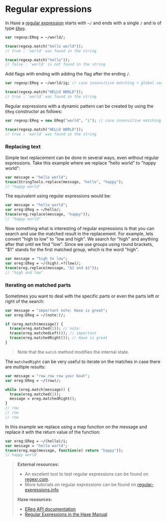 [tags]: / "ereg"

# Regular expressions

In Haxe a [regular expression](https://en.wikipedia.org/wiki/Regular_expression) starts with `~/` and ends with a single `/` and is of type [`EReg`](http://api.haxe.org/EReg.html).

```haxe
var regexp:EReg = ~/world/;

trace(regexp.match("hello world"));
// true : 'world' was found in the string

trace(regexp.match("hello")); 
// false : 'world' is not found in the string
```

Add flags with ending with adding the flag after the ending `/`.

```haxe
var regexp:EReg = ~/world/ig; // case insensitive matching + global search

trace(regexp.match("HELLO WORLD"));
// true : 'world' was found in the string
```

Regular expressions with a dynamic pattern can be created by using the `EReg` constructor as follows:

```haxe
var regexp:EReg = new EReg("world", "i"); // case insensitive matching 

trace(regexp.match("HELLO WORLD"));
// true : 'world' was found in the string
```

### Replacing text

Simple text replacement can be done in several ways, even without regular expressions.
Take this example where we replace "hello world" to "happy world":

```haxe
var message = "hello world";
trace(StringTools.replace(message, "hello", "happy"); 
// "happy world"
```

The equivalent using regular expressions would be:

```haxe
var message = "hello world";
var ereg:EReg = ~/hello/;
trace(ereg.replace(message, "happy")); 
// "happy world"
```

Now something what is interesting of regular expressions is that you can search and use the matched result in the replacement.
For example, lets convert "high to low" to "low and high". We search for "high" and anything after that until we find "low". Since we use groups using round brackets, "$1" stands for the first matched group, which is the word "high".

```haxe
var message = "high to low";
var ereg:EReg = ~/(high).+?(low)/;
trace(ereg.replace(message, "$2 and $1")); 
// "high and low"
```

### Iterating on matched parts

Sometimes you want to deal with the specific parts or even the parts left or right of the search:

```haxe
var message = "important note: Haxe is great";
var ereg:EReg = ~/(note:)/;

if (ereg.match(message)) { 
  trace(ereg.matched(1)); // note:
  trace(ereg.matchedLeft()); // important 
  trace(ereg.matchedRight()); // Haxe is great
}
```
> Note that the `match` method modifies the internal state.

The `matchedRight` can be very useful to iterate on the matches in case there are multiple results:


```haxe
var message = "row row row your boat";
var ereg:EReg = ~/(row)/;

while (ereg.match(message)) { 
  trace(ereg.matched(1)); 
  message = ereg.matchedRight();
}
// row
// row
// row
```

In this example we replace using a map function on the message and replace it with the return value of the function:

```haxe
var ereg:EReg = ~/(hello)/i;
var message = "hello world";
trace(ereg.map(message, function(e) return "happy"));
// happy world
```

> **External resources:**
> * An excelent tool to test regular expressions can be found on [regexr.com](http://regexr.com/).
> * More tutorials on regular expressions can be found on [regular-expressions.info](http://www.regular-expressions.info/)
>
> **Haxe resources:**
> * [EReg API documentation](http://api.haxe.org/EReg.html)
> * [Regular Expressions in the Haxe Manual](http://haxe.org/manual/std-regex.html)
